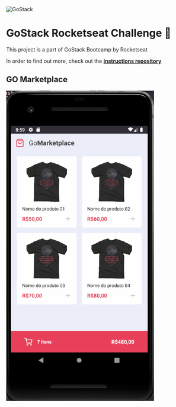<img alt="GoStack" src="https://storage.googleapis.com/golden-wind/bootcamp-gostack/header-desafios.png" />

# GoStack Rocketseat Challenge 🚀
This project is a part of GoStack Bootcamp by Rocketseat

In order to find out more, check out the **[instructions repository](https://github.com/Rocketseat/bootcamp-gostack-desafios/tree/master/desafio-fundamentos-react-native)**

## GO Marketplace

![GoMarketplace](https://github.com/GuilhermeErthal/GoStack-Fundamentos-ReactNative/blob/master/src/assets/gomarketplace.gif)

